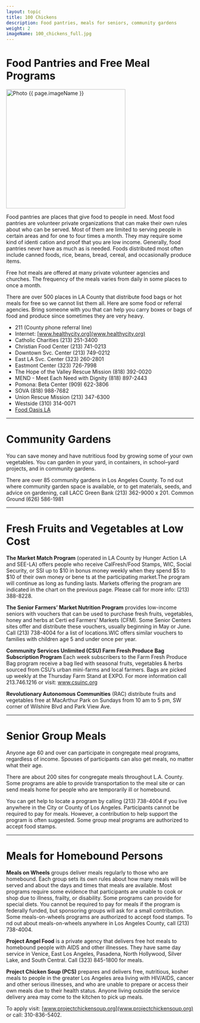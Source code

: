 ```yaml
---
layout: topic
title: 100 Chickens
description: Food pantries, meals for seniors, community gardens
weight: 2
imageName: 100_chickens_full.jpg
---
```

# Food Pantries and Free Meal Programs

<img src="/images/384-wide/{{ page.imageName }}" srcset="/images/384-wide/{{ page.imageName }} 384w, /images/512-wide/{{ page.imageName }} 512w, /images/768-wide/{{ page.imageName }} 768w, /images/1024-wide/{{ page.imageName }} 1024w, /images/1536-wide/{{ page.imageName }} 1536w, /images/2048-wide/{{ page.imageName }} 2048w" sizes="640px" width="320" alt="Photo {{ page.imageName }}" />

Food pantries are places that give food to people in need. Most food pantries are volunteer private organizations that can make their own rules about who can be served. Most of them are limited to serving people in certain areas and for one to four times a month. They may require some kind of identi cation and proof that you are low income. Generally, food pantries never have as much as is needed. Foods distributed most often include canned foods, rice, beans, bread, cereal, and occasionally produce items.

Free hot meals are offered at many private volunteer agencies and churches. The frequency of the meals varies from daily in some places to once a month.

There are over 500 places in LA County that distribute food bags or hot meals for free so we cannot list them all. Here are some food or referral agencies. Bring someone with you that can help you carry boxes or bags of food and produce since sometimes they are very heavy.

* 211 (County phone referral line)
* Internet: [www.healthycity.org](www.healthycity.org)
* Catholic Charities (213) 251-3400
* Christian Food Center (213) 741-0213
* Downtown Svc. Center (213) 749-0212
* East LA Svc. Center (323) 260-2801
* Eastmont Center (323) 726-7998
* The Hope of the Valley Rescue Mission (818) 392-0020
* MEND - Meet Each Need with Dignity (818) 897-2443
* Pomona: Beta Center (909) 622-3806
* SOVA (818) 988-7682
* Union Rescue Mission (213) 347-6300
* Westside (310) 314-0071
* [Food Oasis LA](www.foodoasis.la/food-pantry/)

- - -

# Community Gardens

You can save money and have nutritious food by growing some of your own vegetables. You can garden in your yard, in containers, in school–yard projects, and in community gardens.

There are over 85 community gardens in Los Angeles County. To  nd out where community garden space is available, or to get materials, seeds, and advice on gardening, call
LACC Green Bank
(213) 362-9000 x 201.
Common Ground (626) 586-1981

- - -

# Fresh Fruits and Vegetables at Low Cost

**The Market Match Program** (operated in LA County by Hunger Action LA and SEE-LA) offers people who receive CalFresh/Food Stamps, WIC, Social Security, or SSI up to $10 in bonus money weekly when they spend $5 to $10 of their own money or bene ts at the participating market.The program will continue as long as funding lasts. Markets offering the program are indicated in the chart on the previous page. Please call for more info: (213) 388-8228.

**The Senior Farmers’ Market Nutrition Program** provides low-income seniors with vouchers that can be used to purchase fresh fruits, vegetables, honey and herbs at Certi ed Farmers’ Markets (CFM). Some Senior Centers sites offer and distribute these vouchers, usually beginning in May or June. Call (213) 738-4004 for a list of locations.WIC offers similar vouchers to families with children age 5 and under once per year.

**Community Services Unlimited (CSU) Farm Fresh Produce Bag Subscription Program** Each week subscribers to the Farm Fresh Produce Bag program receive a bag  lled with seasonal fruits, vegetables & herbs sourced from CSU’s urban mini-farms and local farmers. Bags are picked up weekly at the Thursday Farm Stand at EXPO. For more information call 213.746.1216 or visit: www.csuinc.org

**Revolutionary Autonomous Communities**
(RAC) distribute fruits and vegetables free at MacArthur Park on Sundays from 10 am to 5 pm, SW corner of Wilshire Blvd and Park View Ave.

- - -

# Senior Group Meals

Anyone age 60 and over can participate in congregate meal programs, regardless of income. Spouses of participants can also get meals, no matter what their age.

There are about 200 sites for congregate meals throughout L.A. County. Some programs are able to provide transportation to the meal site or can send meals home for people who are temporarily ill or homebound.

You can get help to locate a program by calling (213) 738-4004 if you live anywhere in the City or County of Los Angeles. Participants cannot be required to pay for meals. However, a contribution to help support the program is often suggested. Some group meal programs are authorized to accept food stamps.

- - -

# Meals for Homebound Persons

**Meals on Wheels** groups deliver meals regularly to those who are homebound. Each group sets its own rules about how many meals will be served and about the days and times that meals are available. Most programs require some evidence that participants are unable to cook or shop due to illness, frailty, or disability. Some programs can provide for special diets. You cannot be required to pay for meals if the program is federally funded, but sponsoring groups will ask for a small contribution. Some meals-on-wheels programs are authorized to accept food stamps. To  nd out about meals-on-wheels anywhere in Los Angeles County, call (213) 738-4004.

**Project Angel Food** is a private agency that delivers free hot meals to homebound people with AIDS and other illnesses. They have same day service in Venice, East Los Angeles, Pasadena, North Hollywood, Silver Lake, and South Central.
Call (323) 845-1800 for meals.

**Project Chicken Soup (PCS)** prepares and delivers free, nutritious, kosher meals to people in the greater Los Angeles area living with HIV/AIDS, cancer and other serious illnesses, and who are unable to prepare or access their own meals due to their health status. Anyone living outside the service delivery area may come to the kitchen to pick up meals.

To apply visit: [www.projectchickensoup.org](www.projectchickensoup.org) or call: 310-836-5402.
